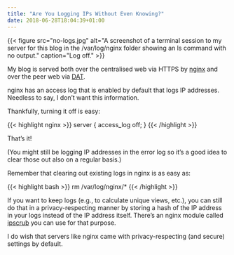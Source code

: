 ```yaml
---
title: "Are You Logging IPs Without Even Knowing?"
date: 2018-06-28T18:04:39+01:00
---
```


{{< figure src="no-logs.jpg" alt="A screenshot of a terminal session to my server for this blog in the /var/log/nginx folder showing an ls command with no output." caption="Log off." >}}

My blog is served both over the centralised web via HTTPS by [nginx](https://nginx.org) and over the peer web via [DAT](https://datproject.org).

nginx has an access log that is enabled by default that logs IP addresses. Needless to say, I don’t want this information.

Thankfully, turning it off is easy:

{{< highlight nginx >}}
server {
  access_log off;
}
{{< /highlight >}}

That’s it!

(You might still be logging IP addresses in the error log so it’s a good idea to clear those out also on a regular basis.)

Remember that clearing out existing logs in nginx is as easy as:

{{< highlight bash >}}
rm /var/log/nginx/*
{{< /highlight >}}

If you want to keep logs (e.g., to calculate unique views, etc.), you can still do that in a privacy-respecting manner by storing a hash of the IP address in your logs instead of the IP address itself. There’s an nginx module called [ipscrub](https://github.com/masonicboom/ipscrub) you can use for that purpose.

I do wish that servers like nginx came with privacy-respecting (and secure) settings by default.
